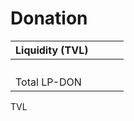 # Donation

| Liquidity (TVL) |     |     |     |
| --------------- | --- | --- | --- |
|                 |     |     |     |
|                 |     |     |     |
|                 |     |     |     |
|                 |     |     |     |
| Total LP-DON    |     |     |     |

TVL
